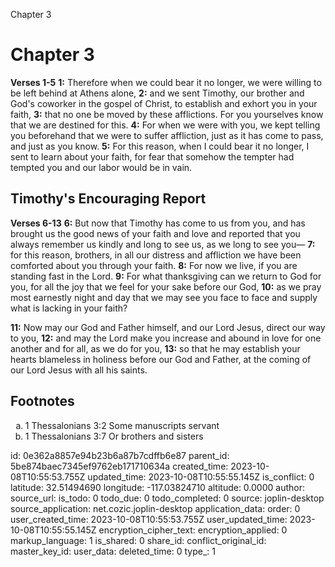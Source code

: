 Chapter 3

# Chapter 3

**Verses 1-5**
**1:** Therefore when we could bear it no longer, we were willing to be left behind at Athens alone,
**2:** and we sent Timothy, our brother and God's coworker in the gospel of Christ, to establish and exhort you in your faith,
**3:** that no one be moved by these afflictions. For you yourselves know that we are destined for this.
**4:** For when we were with you, we kept telling you beforehand that we were to suffer affliction, just as it has come to pass, and just as you know.
**5:** For this reason, when I could bear it no longer, I sent to learn about your faith, for fear that somehow the tempter had tempted you and our labor would be in vain.

## Timothy's Encouraging Report

**Verses 6-13**
**6:** But now that Timothy has come to us from you, and has brought us the good news of your faith and love and reported that you always remember us kindly and long to see us, as we long to see you—
**7:** for this reason, brothers, in all our distress and affliction we have been comforted about you through your faith.
**8:** For now we live, if you are standing fast in the Lord.
**9:** For what thanksgiving can we return to God for you, for all the joy that we feel for your sake before our God,
**10:** as we pray most earnestly night and day that we may see you face to face and supply what is lacking in your faith?

**11:** Now may our God and Father himself, and our Lord Jesus, direct our way to you,
**12:** and may the Lord make you increase and abound in love for one another and for all, as we do for you,
**13:** so that he may establish your hearts blameless in holiness before our God and Father, at the coming of our Lord Jesus with all his saints.

## Footnotes

<ol type='a'>
	<li>1 Thessalonians 3:2 Some manuscripts servant</li>
	<li>1 Thessalonians 3:7 Or brothers and sisters</li>
</ol>


id: 0e362a8857e94b23b6a87b7cdffb6e87
parent_id: 5be874baec7345ef9762eb171710634a
created_time: 2023-10-08T10:55:53.755Z
updated_time: 2023-10-08T10:55:55.145Z
is_conflict: 0
latitude: 32.51494690
longitude: -117.03824710
altitude: 0.0000
author: 
source_url: 
is_todo: 0
todo_due: 0
todo_completed: 0
source: joplin-desktop
source_application: net.cozic.joplin-desktop
application_data: 
order: 0
user_created_time: 2023-10-08T10:55:53.755Z
user_updated_time: 2023-10-08T10:55:55.145Z
encryption_cipher_text: 
encryption_applied: 0
markup_language: 1
is_shared: 0
share_id: 
conflict_original_id: 
master_key_id: 
user_data: 
deleted_time: 0
type_: 1